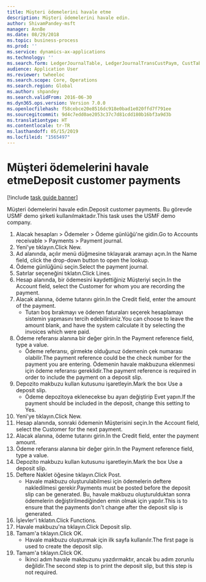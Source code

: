 ```yaml
---
title: Müşteri ödemelerini havale etme
description: Müşteri ödemelerini havale edin.
author: ShivamPandey-msft
manager: AnnBe
ms.date: 08/29/2018
ms.topic: business-process
ms.prod: ''
ms.service: dynamics-ax-applications
ms.technology: ''
ms.search.form: LedgerJournalTable, LedgerJournalTransCustPaym, CustTableLookup
audience: Application User
ms.reviewer: twheeloc
ms.search.scope: Core, Operations
ms.search.region: Global
ms.author: shpandey
ms.search.validFrom: 2016-06-30
ms.dyn365.ops.version: Version 7.0.0
ms.openlocfilehash: f58cebce20e8516dc918e0bad1e020ffd7f791ee
ms.sourcegitcommit: 9d4c7edd0ae2053c37c7d81cdd180b16bf3a9d3b
ms.translationtype: HT
ms.contentlocale: tr-TR
ms.lasthandoff: 05/15/2019
ms.locfileid: "1565497"
---
```

# <a name="deposit-customer-payments"></a><span data-ttu-id="04531-103">Müşteri ödemelerini havale etme</span><span class="sxs-lookup"><span data-stu-id="04531-103">Deposit customer payments</span></span>

[!include [task guide banner](../../includes/task-guide-banner.md)]

<span data-ttu-id="04531-104">Müşteri ödemelerini havale edin.</span><span class="sxs-lookup"><span data-stu-id="04531-104">Deposit customer payments.</span></span> <span data-ttu-id="04531-105">Bu görevde USMF demo şirketi kullanılmaktadır.</span><span class="sxs-lookup"><span data-stu-id="04531-105">This task uses the USMF demo company.</span></span>

1. <span data-ttu-id="04531-106">Alacak hesapları > Ödemeler > Ödeme günlüğü'ne gidin.</span><span class="sxs-lookup"><span data-stu-id="04531-106">Go to Accounts receivable > Payments > Payment journal.</span></span>
2. <span data-ttu-id="04531-107">Yeni'ye tıklayın.</span><span class="sxs-lookup"><span data-stu-id="04531-107">Click New.</span></span>
3. <span data-ttu-id="04531-108">Ad alanında, açılır menü düğmesine tıklayarak aramayı açın.</span><span class="sxs-lookup"><span data-stu-id="04531-108">In the Name field, click the drop-down button to open the lookup.</span></span>
4. <span data-ttu-id="04531-109">Ödeme günlüğünü seçin.</span><span class="sxs-lookup"><span data-stu-id="04531-109">Select the payment journal.</span></span> 
5. <span data-ttu-id="04531-110">Satırlar seçeneğini tıklatın.</span><span class="sxs-lookup"><span data-stu-id="04531-110">Click Lines.</span></span>
6. <span data-ttu-id="04531-111">Hesap alanında, bir ödemesini kaydettiğiniz Müşteriyi seçin.</span><span class="sxs-lookup"><span data-stu-id="04531-111">In the Account field, select the Customer for whom you are recording the payment.</span></span>
7. <span data-ttu-id="04531-112">Alacak alanına, ödeme tutarını girin.</span><span class="sxs-lookup"><span data-stu-id="04531-112">In the Credit field, enter the amount of the payment.</span></span>
    * <span data-ttu-id="04531-113">Tutarı boş bırakmayı ve ödenen faturaları seçerek hesaplamayı sistemin yapmasını tercih edebilirsiniz.</span><span class="sxs-lookup"><span data-stu-id="04531-113">You can choose to leave the amount blank, and have the system calculate it by selecting the invoices which were paid.</span></span>  
8. <span data-ttu-id="04531-114">Ödeme referansı alanına bir değer girin.</span><span class="sxs-lookup"><span data-stu-id="04531-114">In the Payment reference field, type a value.</span></span>
    * <span data-ttu-id="04531-115">Ödeme referansı, girmekte olduğunuz ödemenin çek numarası olabilir.</span><span class="sxs-lookup"><span data-stu-id="04531-115">The payment reference could be the check number for the payment you are entering.</span></span> <span data-ttu-id="04531-116">Ödemenin havale makbuzuna eklenmesi için ödeme referansı gereklidir.</span><span class="sxs-lookup"><span data-stu-id="04531-116">The payment reference is required in order to include the payment on a deposit slip.</span></span>  
9. <span data-ttu-id="04531-117">Depozito makbuzu kullan kutusunu işaretleyin.</span><span class="sxs-lookup"><span data-stu-id="04531-117">Mark the box Use a deposit slip.</span></span>
    * <span data-ttu-id="04531-118">Ödeme depozitoya eklenecekse bu ayarı değiştirip Evet yapın.</span><span class="sxs-lookup"><span data-stu-id="04531-118">If the payment should be included in the deposit, change this setting to Yes.</span></span>  
10. <span data-ttu-id="04531-119">Yeni'ye tıklayın.</span><span class="sxs-lookup"><span data-stu-id="04531-119">Click New.</span></span>
11. <span data-ttu-id="04531-120">Hesap alanında, sonraki ödemenin Müşterisini seçin.</span><span class="sxs-lookup"><span data-stu-id="04531-120">In the Account field, select the Customer for the next payment.</span></span>
12. <span data-ttu-id="04531-121">Alacak alanına, ödeme tutarını girin.</span><span class="sxs-lookup"><span data-stu-id="04531-121">In the Credit field, enter the payment amount.</span></span>
13. <span data-ttu-id="04531-122">Ödeme referansı alanına bir değer girin.</span><span class="sxs-lookup"><span data-stu-id="04531-122">In the Payment reference field, type a value.</span></span>
14. <span data-ttu-id="04531-123">Depozito makbuzu kullan kutusunu işaretleyin.</span><span class="sxs-lookup"><span data-stu-id="04531-123">Mark the box Use a deposit slip.</span></span>
15. <span data-ttu-id="04531-124">Deftere Naklet öğesine tıklayın.</span><span class="sxs-lookup"><span data-stu-id="04531-124">Click Post.</span></span>
    * <span data-ttu-id="04531-125">Havale makbuzu oluşturulabilmesi için ödemelerin deftere nakledilmesi gerekir.</span><span class="sxs-lookup"><span data-stu-id="04531-125">Payments must be posted before the deposit slip can be generated.</span></span> <span data-ttu-id="04531-126">Bu, havale makbuzu oluşturulduktan sonra ödemelerin değiştirilmediğinden emin olmak için yapılır.</span><span class="sxs-lookup"><span data-stu-id="04531-126">This is to ensure that the payments don't change after the deposit slip is generated.</span></span>  
16. <span data-ttu-id="04531-127">İşlevler'i tıklatın.</span><span class="sxs-lookup"><span data-stu-id="04531-127">Click Functions.</span></span>
17. <span data-ttu-id="04531-128">Havale makbuzu'na tıklayın.</span><span class="sxs-lookup"><span data-stu-id="04531-128">Click Deposit slip.</span></span>
18. <span data-ttu-id="04531-129">Tamam'a tıklayın.</span><span class="sxs-lookup"><span data-stu-id="04531-129">Click OK.</span></span>
    * <span data-ttu-id="04531-130">Havale makbuzu oluşturmak için ilk sayfa kullanılır.</span><span class="sxs-lookup"><span data-stu-id="04531-130">The first page is used to create the deposit slip.</span></span>  
19. <span data-ttu-id="04531-131">Tamam'a tıklayın.</span><span class="sxs-lookup"><span data-stu-id="04531-131">Click OK.</span></span>
    * <span data-ttu-id="04531-132">İkinci adım havale makbuzunu yazdırmaktır, ancak bu adım zorunlu değildir.</span><span class="sxs-lookup"><span data-stu-id="04531-132">The second step is to print the deposit slip, but this step is not required.</span></span>  

